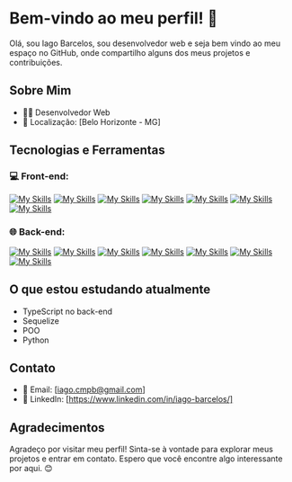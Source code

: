 # Bem-vindo ao meu perfil! 👋

Olá, sou Iago Barcelos, sou desenvolvedor web e seja bem vindo ao meu espaço no GitHub, onde compartilho alguns dos meus projetos e contribuições.

## Sobre Mim
- 👨‍💻 Desenvolvedor Web
- 📍 Localização: [Belo Horizonte - MG]

## Tecnologias e Ferramentas
<h3>💻 Front-end:</h3>

 [![My Skills](https://skillicons.dev/icons?i=html)](https://skillicons.dev)
 [![My Skills](https://skillicons.dev/icons?i=css)](https://skillicons.dev)
 [![My Skills](https://skillicons.dev/icons?i=javascript)](https://skillicons.dev)
 [![My Skills](https://skillicons.dev/icons?i=typescript)](https://skillicons.dev)
 [![My Skills](https://skillicons.dev/icons?i=react)](https://skillicons.dev)
 [![My Skills](https://skillicons.dev/icons?i=redux)](https://skillicons.dev)
 [![My Skills](https://skillicons.dev/icons?i=git)](https://skillicons.dev)

<h3>🌐 Back-end:</h3>

 [![My Skills](https://skillicons.dev/icons?i=docker)](https://skillicons.dev)
 [![My Skills](https://skillicons.dev/icons?i=mysql)](https://skillicons.dev)
 [![My Skills](https://skillicons.dev/icons?i=javascript)](https://skillicons.dev)
 [![My Skills](https://skillicons.dev/icons?i=typescript)](https://skillicons.dev)
 [![My Skills](https://skillicons.dev/icons?i=nodejs)](https://skillicons.dev)
 [![My Skills](https://skillicons.dev/icons?i=express)](https://skillicons.dev)
 [![My Skills](https://skillicons.dev/icons?i=sequelize)](https://skillicons.dev)

## O que estou estudando atualmente
- TypeScript no back-end
- Sequelize
- POO
- Python

## Contato
- 📧 Email: [iago.cmpb@gmail.com]
- 💼 LinkedIn: [https://www.linkedin.com/in/iago-barcelos/]

## Agradecimentos
Agradeço por visitar meu perfil! Sinta-se à vontade para explorar meus projetos e entrar em contato. Espero que você encontre algo interessante por aqui. 😊



<!---
iago-barcelos/iago-barcelos is a ✨ special ✨ repository because its `README.md` (this file) appears on your GitHub profile.
You can click the Preview link to take a look at your changes.
--->
